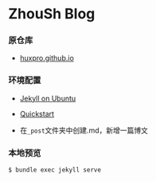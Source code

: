 # ZhouSh Blog

### 原仓库
- [huxpro.github.io](https://github.com/Huxpro/huxpro.github.io)

### 环境配置
- [Jekyll on Ubuntu](https://jekyllrb.com/docs/installation/ubuntu/)

- [Quickstart](https://jekyllrb.com/docs/)

- 在`_post`文件夹中创建.md，新增一篇博文

### 本地预览
```
$ bundle exec jekyll serve
```

<i class='fa-brands fa-bilibili'></i>
